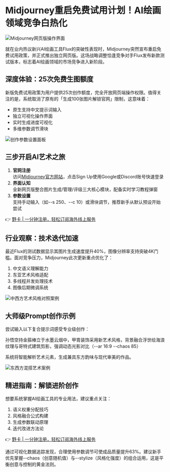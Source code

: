 # Midjourney重启免费试用计划！AI绘画领域竞争白热化

![Midjourney网页版操作界面](https://api.ibos.cn/v4/weapparticle/accesswximg?aid=87984&amp;url=aHR0cHM6Ly9tbWJpei5xcGljLmNuL21tYml6X3BuZy9wQnh0dWJpYU9mZlc3MktRYWVpYkRIeGVoSVJpYWJ5cnNyVG9LNXp6S1BKT1RqQzJNWVEyd054bFhSSkVqNW9JWEptS1E3QlJuWkVlUVNZODMwV3BZRkthZy82NDA/d3hfZm10PXBuZyZhbXA=;from=appmsg)

就在业内热议新兴AI绘画工具Flux的突破性表现时，Midjourney突然宣布重启免费试用政策，并正式推出独立网页版。这场战略调整恰逢竞争对手Flux发布新款测试版本，标志着AI绘画领域的市场竞争进入新阶段。

## 深度体验：25次免费生图额度
新版免费试用政策为用户提供25次创作额度，完全开放网页端操作权限。值得关注的是，系统取消了原有的「生成100张图片解锁官网」限制，这意味着：
- 原生支持中文提示词输入
- 独立可视化操作界面
- 实时生成进度可视化
- 多维参数调节滑块

![创作参数设置面板](https://api.ibos.cn/v4/weapparticle/accesswximg?aid=87984&amp;url=aHR0cHM6Ly9tbWJpei5xcGljLmNuL21tYml6X3BuZy9wQnh0dWJpYU9mZlgzYmljSVc5RHRNMmZpYVpWZU41RUd2c3ZmMVZBQS82NDA/d3hfZm10PXBuZyZhbXA=;from=appmsg)

## 三步开启AI艺术之旅
1. **官网注册**  
访问[Midjourney官方网站](https://www.midjourney.com)，点击Sign Up使用Google或Discord账号快速登录
1. **界面认知**  
全新网页版整合图片生成/管理/评级三大核心模块，配备实时学习教程弹窗
1. **参数设置**  
支持手动输入（如--s 250、--c 10）或滑块调节，推荐新手从默认预设开始尝试

👉 [野卡 | 一分钟注册，轻松订阅海外线上服务](https://bbtdd.com/yeka)

## 行业观察：技术迭代加速
最近Flux的测试数据显示其图片生成速度提升40%，图像分辨率支持突破4K门槛。面对竞争压力，Midjourney此次更新重点优化了：
1. 中文语义理解能力
2. 东亚艺术风格适配
3. 多线程并发处理技术
4. 图像后期微调系统

![中西方艺术风格对照案例](https://api.ibos.cn/v4/weapparticle/accesswximg?aid=87984&amp;url=aHR0cHM6Ly9tbWJpei5xcGljLmNuL21tYml6X3BuZy9wQnh0dWJpYU9mZlVZR2ljbktqQ0FuN1ViV3NqQW9UVjBKSGFrRmNVV2lhb3BFRU52Mkg0ZXdHaWNtd24wZlgzYmljSVc5RHRNMmZpYVpWZU41RUd2c3ZmMVZBQS82NDA/d3hfZm10PXBuZyZhbXA=;from=appmsg)

## 大师级Prompt创作示例
尝试输入以下复合提示词感受专业级创作：

孙悟空持金箍棒立于水墨云烟中，甲胄装饰采用新艺术风格，背景融合浮世绘海浪纹理与哥特式建筑剪影，强调动态光影对比（--ar 16:9 --chaos 85）

系统将智能解析艺术元素，生成兼具东方韵味与现代审美的作品。

![东西方混搭艺术案例](https://api.ibos.cn/v4/weapparticle/accesswximg?aid=87984&amp;url=aHR0cHM6Ly9tbWJpei5xcGljLmNuL21tYml6X3BuZy9wQnh0dWJpYU9mZlVZR2ljbktqQ0FuN1ViV3NqQW9UVjBKSG5SZlpxTUF4TERETzRLOUNERnNmQW1xczdFaWF3ak9pYWliYktYSHdWOWljbk5JbEd5UENyNXNpY1EvNjQwP3d4X2ZtdD1wbmcmYW1w;from=appmsg)

## 精进指南：解锁进阶创作
想要系统掌握AI绘画工具的专业用法，建议重点关注：
1. 语义权重分配技巧
2. 风格融合公式构建
3. 生成参数联动原理
4. 迭代改进方法论

👉 [野卡 | 一分钟注册，轻松订阅海外线上服务](https://bbtdd.com/yeka)

通过可视化数据追踪发现，合理使用参数调节可使成品质量提升63%。建议新手优先掌握--chaos（创意随机值）与--stylize（风格化强度）的组合运用，这是平衡创意与控制的黄金法则。